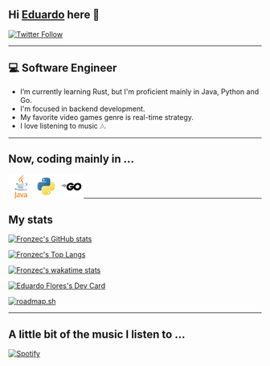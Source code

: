 ## Hi [Eduardo](https://eduloopdev.github.io/) here 👋

[![Twitter Follow](https://img.shields.io/twitter/follow/ed_fronzec?color=%231DA1F2&label=FRONZEC&logo=twitter&style=for-the-badge)](https://twitter.com/ed_fronzec)


---

## 💻 Software Engineer
- I’m currently learning Rust, but I'm proficient mainly in Java, Python and Go.
- I'm focused in backend development.
- My favorite video games genre is real-time strategy.
- I love listening to music 🎶.

---

## Now, coding mainly in ...

<img align="left" alt="Java" width="50px" src="https://raw.githubusercontent.com/github/explore/5b3600551e122a3277c2c5368af2ad5725ffa9a1/topics/java/java.png" />

<img align="left" alt="Python" width="50px" src="https://raw.githubusercontent.com/github/explore/80688e429a7d4ef2fca1e82350fe8e3517d3494d/topics/python/python.png" />

<img align="left" alt="Go" width="50px" src="https://raw.githubusercontent.com/github/explore/80688e429a7d4ef2fca1e82350fe8e3517d3494d/topics/go/go.png" />
<br>
<br>

---

## My stats

[![Fronzec's GitHub stats](https://github-readme-stats.vercel.app/api?username=fronzec&count_private=true&show_icons=true&theme=synthwave)](https://github.com/fronzec/github-readme-stats)

[![Fronzec's Top Langs](https://github-readme-stats.vercel.app/api/top-langs/?username=fronzec&layout=compact&langs_count=8)](https://github.com/fronzec/github-readme-stats)

[![Fronzec's wakatime stats](https://github-readme-stats.vercel.app/api/wakatime?username=fronzec)](https://github.com/fronzec/github-readme-stats)

<a href="https://app.daily.dev/fronzec"><img src="https://api.daily.dev/devcards/v2/a840219e030e432482cfe5d8189d5207.png?type=wide&r=mi7" width="652" alt="Eduardo Flores's Dev Card"/></a>

[![roadmap.sh](https://roadmap.sh/card/wide/6678ef25ae5b6c417935b0f7?variant=dark)](https://roadmap.sh)

---

## A little bit of the music I listen to ...
[![Spotify](https://spotify-now-playing-for-github-profile-60r7zkxo2-fronzec.vercel.app/api/spotify)](https://open.spotify.com/user/fronzec)

<!-- LINKS-->

[website]: https://fronzec.com/
